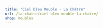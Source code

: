 ```yaml
---
title: "Ciel bleu Meuble - La Châtre"
url: /la-chatre/ciel-bleu-meuble-la-chatre/
shop: meubles
---
```

